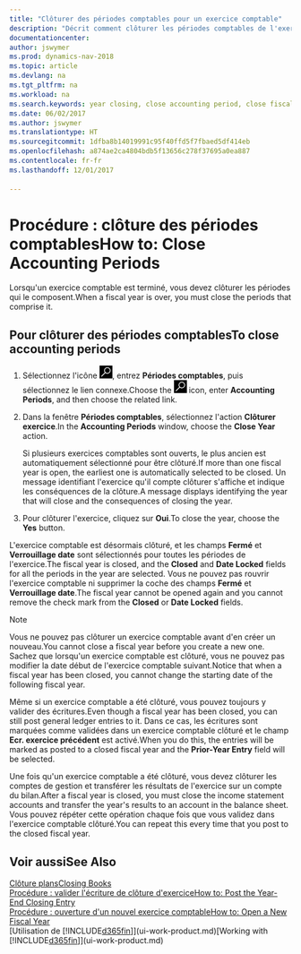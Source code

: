 ```yaml
---
title: "Clôturer des périodes comptables pour un exercice comptable"
description: "Décrit comment clôturer les périodes comptables de l'exercice comptable."
documentationcenter: 
author: jswymer
ms.prod: dynamics-nav-2018
ms.topic: article
ms.devlang: na
ms.tgt_pltfrm: na
ms.workload: na
ms.search.keywords: year closing, close accounting period, close fiscal year, bank account detailed trial balance
ms.date: 06/02/2017
ms.author: jswymer
ms.translationtype: HT
ms.sourcegitcommit: 1dfba8b14019991c95f40ffd5f7fbaed5df414eb
ms.openlocfilehash: a874ae2ca4804bdb5f13656c278f37695a0ea887
ms.contentlocale: fr-fr
ms.lasthandoff: 12/01/2017

---
```

# <a name="how-to-close-accounting-periods"></a><span data-ttu-id="f3cc7-103">Procédure : clôture des périodes comptables</span><span class="sxs-lookup"><span data-stu-id="f3cc7-103">How to: Close Accounting Periods</span></span>
<span data-ttu-id="f3cc7-104">Lorsqu'un exercice comptable est terminé, vous devez clôturer les périodes qui le composent.</span><span class="sxs-lookup"><span data-stu-id="f3cc7-104">When a fiscal year is over, you must close the periods that comprise it.</span></span>

## <a name="to-close-accounting-periods"></a><span data-ttu-id="f3cc7-105">Pour clôturer des périodes comptables</span><span class="sxs-lookup"><span data-stu-id="f3cc7-105">To close accounting periods</span></span>
1. <span data-ttu-id="f3cc7-106">Sélectionnez l'icône ![Page ou état pour la recherche](media/ui-search/search_small.png "Page ou état pour la recherche"), entrez **Périodes comptables**, puis sélectionnez le lien connexe.</span><span class="sxs-lookup"><span data-stu-id="f3cc7-106">Choose the ![Search for Page or Report](media/ui-search/search_small.png "Search for Page or Report icon") icon, enter **Accounting Periods**, and then choose the related link.</span></span>
2. <span data-ttu-id="f3cc7-107">Dans la fenêtre **Périodes comptables**, sélectionnez l'action **Clôturer exercice**.</span><span class="sxs-lookup"><span data-stu-id="f3cc7-107">In the **Accounting Periods** window, choose the **Close Year** action.</span></span>

    <span data-ttu-id="f3cc7-108">Si plusieurs exercices comptables sont ouverts, le plus ancien est automatiquement sélectionné pour être clôturé.</span><span class="sxs-lookup"><span data-stu-id="f3cc7-108">If more than one fiscal year is open, the earliest one is automatically selected to be closed.</span></span> <span data-ttu-id="f3cc7-109">Un message identifiant l'exercice qu'il compte clôturer s'affiche et indique les conséquences de la clôture.</span><span class="sxs-lookup"><span data-stu-id="f3cc7-109">A message displays identifying the year that will close and the consequences of closing the year.</span></span>
3. <span data-ttu-id="f3cc7-110">Pour clôturer l'exercice, cliquez sur **Oui**.</span><span class="sxs-lookup"><span data-stu-id="f3cc7-110">To close the year, choose the **Yes** button.</span></span>

<span data-ttu-id="f3cc7-111">L'exercice comptable est désormais clôturé, et les champs **Fermé** et **Verrouillage date** sont sélectionnés pour toutes les périodes de l'exercice.</span><span class="sxs-lookup"><span data-stu-id="f3cc7-111">The fiscal year is closed, and the **Closed** and **Date Locked** fields for all the periods in the year are selected.</span></span> <span data-ttu-id="f3cc7-112">Vous ne pouvez pas rouvrir l'exercice comptable ni supprimer la coche des champs **Fermé** et **Verrouillage date**.</span><span class="sxs-lookup"><span data-stu-id="f3cc7-112">The fiscal year cannot be opened again and you cannot remove the check mark from the **Closed** or **Date Locked** fields.</span></span>

> [!NOTE]  
>   <span data-ttu-id="f3cc7-113">Vous ne pouvez pas clôturer un exercice comptable avant d'en créer un nouveau.</span><span class="sxs-lookup"><span data-stu-id="f3cc7-113">You cannot close a fiscal year before you create a new one.</span></span> <span data-ttu-id="f3cc7-114">Sachez que lorsqu'un exercice comptable est clôturé, vous ne pouvez pas modifier la date début de l'exercice comptable suivant.</span><span class="sxs-lookup"><span data-stu-id="f3cc7-114">Notice that when a fiscal year has been closed, you cannot change the starting date of the following fiscal year.</span></span>

<span data-ttu-id="f3cc7-115">Même si un exercice comptable a été clôturé, vous pouvez toujours y valider des écritures.</span><span class="sxs-lookup"><span data-stu-id="f3cc7-115">Even though a fiscal year has been closed, you can still post general ledger entries to it.</span></span> <span data-ttu-id="f3cc7-116">Dans ce cas, les écritures sont marquées comme validées dans un exercice comptable clôturé et le champ **Ecr. exercice précédent** est activé.</span><span class="sxs-lookup"><span data-stu-id="f3cc7-116">When you do this, the entries will be marked as posted to a closed fiscal year and the **Prior-Year Entry** field will be selected.</span></span>

<span data-ttu-id="f3cc7-117">Une fois qu'un exercice comptable a été clôturé, vous devez clôturer les comptes de gestion et transférer les résultats de l'exercice sur un compte du bilan.</span><span class="sxs-lookup"><span data-stu-id="f3cc7-117">After a fiscal year is closed, you must close the income statement accounts and transfer the year's results to an account in the balance sheet.</span></span> <span data-ttu-id="f3cc7-118">Vous pouvez répéter cette opération chaque fois que vous validez dans l'exercice comptable clôturé.</span><span class="sxs-lookup"><span data-stu-id="f3cc7-118">You can repeat this every time that you post to the closed fiscal year.</span></span>

## <a name="see-also"></a><span data-ttu-id="f3cc7-119">Voir aussi</span><span class="sxs-lookup"><span data-stu-id="f3cc7-119">See Also</span></span>
[<span data-ttu-id="f3cc7-120">Clôture plans</span><span class="sxs-lookup"><span data-stu-id="f3cc7-120">Closing Books</span></span>](year-close-books.md)  
[<span data-ttu-id="f3cc7-121">Procédure : valider l'écriture de clôture d'exercice</span><span class="sxs-lookup"><span data-stu-id="f3cc7-121">How to: Post the Year-End Closing Entry</span></span>](year-how-post-year-end-close-entry.md)  
[<span data-ttu-id="f3cc7-122">Procédure : ouverture d'un nouvel exercice comptable</span><span class="sxs-lookup"><span data-stu-id="f3cc7-122">How to: Open a New Fiscal Year</span></span>](finance-how-open-new-fiscal-year.md)  
<span data-ttu-id="f3cc7-123">[Utilisation de [!INCLUDE[d365fin](includes/d365fin_md.md)]](ui-work-product.md)</span><span class="sxs-lookup"><span data-stu-id="f3cc7-123">[Working with [!INCLUDE[d365fin](includes/d365fin_md.md)]](ui-work-product.md)</span></span>

